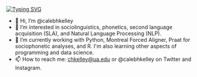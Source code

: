 <a href="https://git.io/typing-svg"><img src="https://readme-typing-svg.demolab.com?font=Poppins&pause=1000&color=1C39CF&center=false&random=false&width=435&lines=Hi!+My+name+is+Caleb.;Welcome+to+my+GitHub+page." alt="Typing SVG" /></a>

- 👋 Hi, I’m @calebhkelley
- 👀 I’m interested in sociolinguistics, phonetics, second language acquisition (SLA), and Natural Language Processing (NLP). 
- 🌱 I’m currently working with Python, Montreal Forced Aligner, Praat for sociophonetic analyses, and R. I'm also learning other aspects of programming and data science.
- 📫 How to reach me: chkelley@ua.edu or @calebhkelley on Twitter and Instagram.

<!---
calebhkelley/calebhkelley is a ✨ special ✨ repository because its `README.md` (this file) appears on your GitHub profile.
You can click the Preview link to take a look at your changes.
--->
